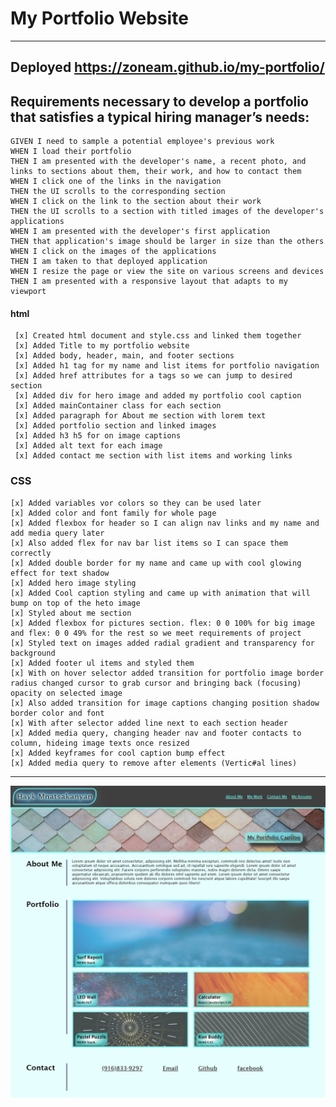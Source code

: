 # My Portfolio Website

---

## Deployed https://zoneam.github.io/my-portfolio/

## Requirements necessary to develop a portfolio that satisfies a typical hiring manager’s needs:

```
GIVEN I need to sample a potential employee's previous work
WHEN I load their portfolio
THEN I am presented with the developer's name, a recent photo, and links to sections about them, their work, and how to contact them
WHEN I click one of the links in the navigation
THEN the UI scrolls to the corresponding section
WHEN I click on the link to the section about their work
THEN the UI scrolls to a section with titled images of the developer's applications
WHEN I am presented with the developer's first application
THEN that application's image should be larger in size than the others
WHEN I click on the images of the applications
THEN I am taken to that deployed application
WHEN I resize the page or view the site on various screens and devices
THEN I am presented with a responsive layout that adapts to my viewport
```

#### html

     [x] Created html document and style.css and linked them together
     [x] Added Title to my portfolio website
     [x] Added body, header, main, and footer sections
     [x] Added h1 tag for my name and list items for portfolio navigation
     [x] Added href attributes for a tags so we can jump to desired section
     [x] Added div for hero image and added my portfolio cool caption
     [x] Added mainContainer class for each section
     [x] Added paragraph for About me section with lorem text
     [x] Added portfolio section and linked images
     [x] Added h3 h5 for on image captions
     [x] Added alt text for each image
     [x] Added contact me section with list items and working links

### CSS

    [x] Added variables vor colors so they can be used later
    [x] Added color and font family for whole page
    [x] Added flexbox for header so I can align nav links and my name and add media query later
    [x] Also added flex for nav bar list items so I can space them correctly
    [x] Added double border for my name and came up with cool glowing effect for text shadow
    [x] Added hero image styling
    [x] Added Cool caption styling and came up with animation that will bump on top of the heto image
    [x] Styled about me section
    [x] Added flexbox for pictures section. flex: 0 0 100% for big image and flex: 0 0 49% for the rest so we meet requirements of project
    [x] Styled text on images added radial gradient and transparency for background
    [x] Added footer ul items and styled them
    [x] With on hover selector added transition for portfolio image border radius changed cursor to grab cursor and bringing back (focusing) opacity on selected image
    [x] Also added transition for image captions changing position shadow border color and font
    [x] With after selector added line next to each section header
    [x] Added media query, changing header nav and footer contacts to column, hideing image texts once resized
    [x] Added keyframes for cool caption bump effect
    [x] Added media query to remove after elements (Vertic#al lines)

---

![My Portfolio Page Screenshot](./Assets/page-screenshot.png)
